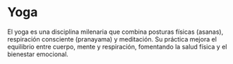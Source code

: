 # Yoga

El yoga es una disciplina milenaria que combina posturas físicas (asanas), 
respiración consciente (pranayama) y meditación. Su práctica mejora el 
equilibrio entre cuerpo, mente y respiración, fomentando la salud física y 
el bienestar emocional.
